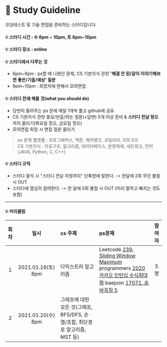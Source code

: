# 🙏 Study Guideline    

코딩테스트 및 기술 면접을 준비하는 스터디입니다.      

#### 💡 스터디 시간 : 수 8pm ~ 10pm, 토 8pm~10pm          

#### 💡 스터디 장소 : online     

#### 💡 스터디에서 다루는 것     
- 8pm~9pm : ps할 때 나왔던 문제, CS 기본지식 관련 **'해결 안 된/같이 이야기해보면 좋은/기출/예상' 질문**              
- 9pm~10pm : 희망자에 한해서 모의면접      

#### 💡 스터디 전에 해올 것(what you should do)     
- 당번이 올려주는 ps 문제 매일 1개씩 풀고 github에 공유   
- CS 기본지식 관련 중요/빈출/의논 질문(+답변) 5개 이상 준비 & **스터디 전날 정오** 까지 올리기(화요일 정오, 금요일 정오)           
- 모의면접 희망 시 면접 질문 올리기     

> ps 문제 플랫폼 : 프로그래머스, 백준, 해커랭크, 코딜리티, 리트코드     
> CS 기본지식 : 자료구조, 알고리즘, 데이터베이스, 운영체제, 네트워크, 언어(JAVA, Python, C, C++)     

#### 💡 스터디 규칙     
- 스터디 결석 시 "스터디 전날 자정까지" 단톡방에 말한다. -> 한달에 2회 무단 불참시 OUT    
- 스터디에 열심히 참여한다. -> 한 달에 5회 불참 시 OUT (미리 말하고 빠지는 것도 포함)       

***     

#### 💡 커리큘럼      
|회차|일시|cs 주제|ps문제|참여자|             
|:---:|:---:|:---|:---|:---:|     
|1|2021.01.16(토) 8pm|다익스트라 알고리즘|Leetcode [239. Sliding Window Maximum](https://leetcode.com/problems/sliding-window-maximum/) programmers [2020 카카오 인턴십 수식최대화](https://programmers.co.kr/learn/courses/30/lessons/67257) baejoon [17071. 숨바꼭질 5](https://www.acmicpc.net/problem/17071)|5명|      
|2|2021.01.20(수) 8pm|그래프에 대한 모든 것(그래프, BFS/DFS, 순열/조합, 최단경로 알고리즘, MST 등)|||     
